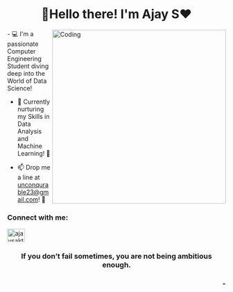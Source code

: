 

<h1 align="center"> 👋Hello there! I'm Ajay S❤️ </h1>
<img align="right" alt="Coding" width="400" src="https://user-images.githubusercontent.com/74038190/235224431-e8c8c12e-6826-47f1-89fb-2ddad83b3abf.gif">
- 💻 I'm a passionate Computer Engineering Student diving deep into the World of Data Science!

- 🌱 Currently nurturing my Skills in Data Analysis and Machine Learning! 🤖

- 📫 Drop me a line at unconqurable23@gmail.com! 📧

<h3 align="left">Connect with me:</h3>

<p align="left">
<a href="https://linkedin.com/in/ajaysakthivel23" target="blank"><img align="center" src="https://raw.githubusercontent.com/rahuldkjain/github-profile-readme-generator/master/src/images/icons/Social/linked-in-alt.svg" alt="ajaysakthivel23" height="30" width="40" /></a>
</p>

<h3 align="center">If you don’t fail sometimes, you are not being ambitious enough.</h3>
<h3 align="right"> -

